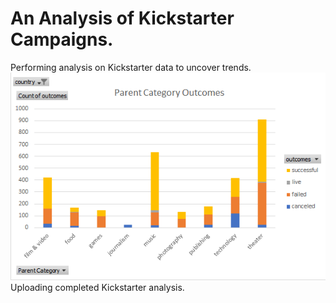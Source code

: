 # An Analysis of Kickstarter Campaigns.
Performing analysis on Kickstarter data to uncover trends.
![Parent_Category_Outcomes_Chart.png](Parent_Category_Outcomes_Chart.png)
Uploading completed Kickstarter analysis.
